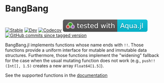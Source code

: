# BangBang

[![Stable](https://img.shields.io/badge/docs-stable-blue.svg)](https://juliafolds2.github.io/BangBang.jl/stable)
[![Dev](https://img.shields.io/badge/docs-dev-blue.svg)](https://juliafolds2.github.io/BangBang.jl/dev)
[![Codecov](https://codecov.io/gh/JuliaFolds2/BangBang.jl/branch/master/graph/badge.svg)](https://codecov.io/gh/JuliaFolds2/BangBang.jl)
[![Aqua QA](https://raw.githubusercontent.com/JuliaTesting/Aqua.jl/master/badge.svg)](https://github.com/JuliaTesting/Aqua.jl)
[![GitHub commits since tagged version](https://img.shields.io/github/commits-since/JuliaFolds2/BangBang.jl/v0.3.38.svg?style=social&logo=github)](https://github.com/JuliaFolds2/BangBang.jl)

BangBang.jl implements functions whose name ends with `!!`.  Those
functions provide a uniform interface for mutable and immutable data
structures.  Furthermore, those functions implement the "widening"
fallback for the case when the usual mutating function does not work (e.g.,
`push!!(Int[], 1.5)` creates a new array `Float64[1.5]`).

See the supported functions in the
[documentation](https://juliafolds2.github.io/BangBang.jl/dev)

